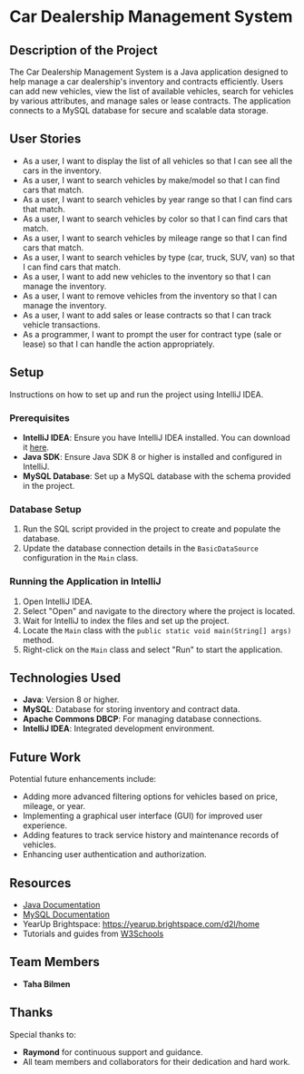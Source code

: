 # Car Dealership Management System

## Description of the Project

The Car Dealership Management System is a Java application designed to help manage a car dealership's inventory and contracts efficiently. 
Users can add new vehicles, view the list of available vehicles, search for vehicles by various attributes, and manage sales or lease contracts. 
The application connects to a MySQL database for secure and scalable data storage.

## User Stories

- As a user, I want to display the list of all vehicles so that I can see all the cars in the inventory.
- As a user, I want to search vehicles by make/model so that I can find cars that match.
- As a user, I want to search vehicles by year range so that I can find cars that match.
- As a user, I want to search vehicles by color so that I can find cars that match.
- As a user, I want to search vehicles by mileage range so that I can find cars that match.
- As a user, I want to search vehicles by type (car, truck, SUV, van) so that I can find cars that match.
- As a user, I want to add new vehicles to the inventory so that I can manage the inventory.
- As a user, I want to remove vehicles from the inventory so that I can manage the inventory.
- As a user, I want to add sales or lease contracts so that I can track vehicle transactions.
- As a programmer, I want to prompt the user for contract type (sale or lease) so that I can handle the action appropriately.

## Setup

Instructions on how to set up and run the project using IntelliJ IDEA.

### Prerequisites

- **IntelliJ IDEA**: Ensure you have IntelliJ IDEA installed. You can download it [here](https://www.jetbrains.com/idea/download/).
- **Java SDK**: Ensure Java SDK 8 or higher is installed and configured in IntelliJ.
- **MySQL Database**: Set up a MySQL database with the schema provided in the project.

### Database Setup

1. Run the SQL script provided in the project to create and populate the database.
2. Update the database connection details in the `BasicDataSource` configuration in the `Main` class.

### Running the Application in IntelliJ

1. Open IntelliJ IDEA.
2. Select "Open" and navigate to the directory where the project is located.
3. Wait for IntelliJ to index the files and set up the project.
4. Locate the `Main` class with the `public static void main(String[] args)` method.
5. Right-click on the `Main` class and select "Run" to start the application.

## Technologies Used

- **Java**: Version 8 or higher.
- **MySQL**: Database for storing inventory and contract data.
- **Apache Commons DBCP**: For managing database connections.
- **IntelliJ IDEA**: Integrated development environment.


## Future Work

Potential future enhancements include:

- Adding more advanced filtering options for vehicles based on price, mileage, or year.
- Implementing a graphical user interface (GUI) for improved user experience.
- Adding features to track service history and maintenance records of vehicles.
- Enhancing user authentication and authorization.

## Resources

- [Java Documentation](https://docs.oracle.com/javase/8/docs/)
- [MySQL Documentation](https://dev.mysql.com/doc/)
- YearUp Brightspace: https://yearup.brightspace.com/d2l/home
- Tutorials and guides from [W3Schools](https://www.w3schools.com/java/)

## Team Members

- **Taha Bilmen**

## Thanks

Special thanks to:

- **Raymond** for continuous support and guidance.
- All team members and collaborators for their dedication and hard work.

